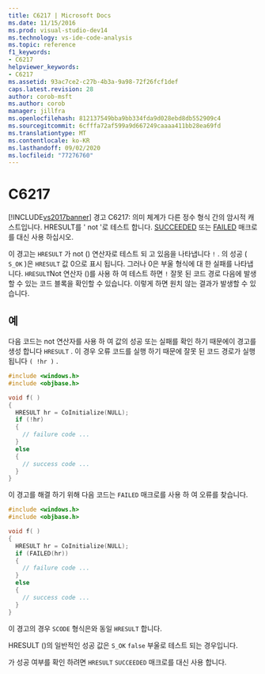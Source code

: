 ```yaml
---
title: C6217 | Microsoft Docs
ms.date: 11/15/2016
ms.prod: visual-studio-dev14
ms.technology: vs-ide-code-analysis
ms.topic: reference
f1_keywords:
- C6217
helpviewer_keywords:
- C6217
ms.assetid: 93ac7ce2-c27b-4b3a-9a98-72f26fcf1def
caps.latest.revision: 28
author: corob-msft
ms.author: corob
manager: jillfra
ms.openlocfilehash: 812137549bba9bb334fda9d028ebd8db552909c4
ms.sourcegitcommit: 6cfffa72af599a9d667249caaaa411bb28ea69fd
ms.translationtype: MT
ms.contentlocale: ko-KR
ms.lasthandoff: 09/02/2020
ms.locfileid: "77276760"
---
```

# <a name="c6217"></a>C6217

[!INCLUDE[vs2017banner](../includes/vs2017banner.md)]
경고 C6217: 의미 체계가 다른 정수 형식 간의 암시적 캐스트입니다. HRESULT를 ' not '로 테스트 합니다. [SUCCEEDED](/windows/desktop/api/winerror/nf-winerror-succeeded) 또는 [FAILED](/windows/desktop/api/winerror/nf-winerror-failed) 매크로를 대신 사용 하십시오.

이 경고는 `HRESULT` 가 not () 연산자로 테스트 되 고 있음을 나타냅니다 `!` . 의 성공 ( `S_OK` )은 `HRESULT` 값 0으로 표시 됩니다. 그러나 0은 부울 형식에 대 한 실패를 나타냅니다. `HRESULT`Not 연산자 ()를 사용 하 여 테스트 하면 `!` 잘못 된 코드 경로 다음에 발생할 수 있는 코드 블록을 확인할 수 있습니다. 이렇게 하면 원치 않는 결과가 발생할 수 있습니다.

## <a name="example"></a>예

다음 코드는 not 연산자를 사용 하 여 값의 성공 또는 실패를 확인 하기 때문에이 경고를 생성 합니다 `HRESULT` . 이 경우 오류 코드를 실행 하기 때문에 잘못 된 코드 경로가 실행 됩니다 `( !hr )` .

```cpp
#include <windows.h>
#include <objbase.h>

void f( )
{
  HRESULT hr = CoInitialize(NULL);
  if (!hr)
  {
    // failure code ...
  }
  else
  {
    // success code ...
  }
}
```

이 경고를 해결 하기 위해 다음 코드는 `FAILED` 매크로를 사용 하 여 오류를 찾습니다.

```cpp
#include <windows.h>
#include <objbase.h>

void f( )
{
  HRESULT hr = CoInitialize(NULL);
  if (FAILED(hr))
  {
    // failure code ...
  }
  else
  {
    // success code ...
  }
}
```

이 경고의 경우 `SCODE` 형식은와 동일 `HRESULT` 합니다.

HRESULT ()의 일반적인 성공 값은 `S_OK` `false` 부울로 테스트 되는 경우입니다.

가 성공 여부를 확인 하려면 `HRESULT` `SUCCEEDED` 매크로를 대신 사용 합니다.
